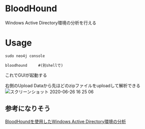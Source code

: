 # BloodHound
Windows Active Directory環境の分析を行える

# Usage

```
sudo neo4j console

bloodhound     #(別shellで)
```

これでGUIが起動する

右側のUpload Dataから先ほどのzipファイルをuploadして解析できる
![スクリーンショット 2020-06-26 16 25 06](https://user-images.githubusercontent.com/44139130/85833742-309d1100-b7cd-11ea-8d4f-70adadd56039.png)


## 参考になりそう
[BloodHoundを使用したWindows Active Directory環境の分析](https://qiita.com/v_avenger/items/56ef4ae521af6579c058)
